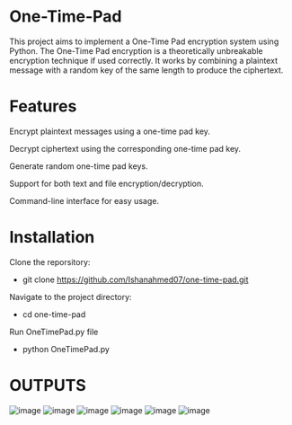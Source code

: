 # One-Time-Pad
This project aims to implement a One-Time Pad encryption system using Python. The One-Time Pad encryption is a theoretically unbreakable encryption technique if used correctly. It works by combining a plaintext message with a random key of the same length to produce the ciphertext.

# Features
Encrypt plaintext messages using a one-time pad key.

Decrypt ciphertext using the corresponding one-time pad key.

Generate random one-time pad keys.

Support for both text and file encryption/decryption.

Command-line interface for easy usage.


# Installation

Clone the reporsitory:

 - git clone https://github.com/Ishanahmed07/one-time-pad.git
 
Navigate to the project directory:

 - cd one-time-pad
 
Run OneTimePad.py file

 - python OneTimePad.py




# OUTPUTS
![image](https://github.com/Ishanahmed07/One-Time-Pad/assets/80642174/b43976be-4d9e-4d5b-ab53-0a5913972714)
![image](https://github.com/Ishanahmed07/One-Time-Pad/assets/80642174/a248efe9-0d40-436e-801e-9e60849cd5d6)
![image](https://github.com/Ishanahmed07/One-Time-Pad/assets/80642174/4bd260ab-75bc-4f56-8fb0-45433967f173)
![image](https://github.com/Ishanahmed07/One-Time-Pad/assets/80642174/31f62754-3057-44eb-a555-38c40cad1ed8)
![image](https://github.com/Ishanahmed07/One-Time-Pad/assets/80642174/2242722e-7774-4186-a0f6-bb839749d478)
![image](https://github.com/Ishanahmed07/One-Time-Pad/assets/80642174/e2afbc01-aa4b-45e8-a17e-8f2e6118ccbd)

